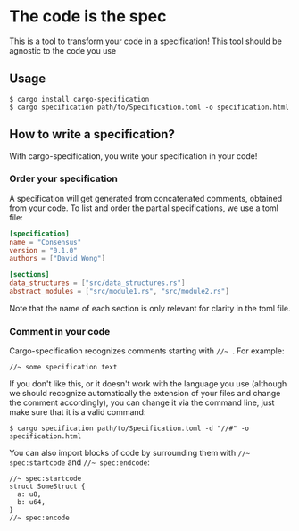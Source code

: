 # The code is the spec

This is a tool to transform your code in a specification!
This tool should be agnostic to the code you use

## Usage

```
$ cargo install cargo-specification
$ cargo specification path/to/Specification.toml -o specification.html
```

## How to write a specification?

With cargo-specification, you write your specification in your code!

### Order your specification

A specification will get generated from concatenated comments, obtained from your code.
To list and order the partial specifications, we use a toml file:

```toml
[specification]
name = "Consensus"
version = "0.1.0"
authors = ["David Wong"]

[sections]
data_structures = ["src/data_structures.rs"]
abstract_modules = ["src/module1.rs", "src/module2.rs"]
```

Note that the name of each section is only relevant for clarity in the toml file.

### Comment in your code

Cargo-specification recognizes comments starting with `//~ `. For example:

```
//~ some specification text
```

If you don't like this, or it doesn't work with the language you use (although we should recognize automatically the extension of your files and change the comment accordingly), you can change it via the command line, just make sure that it is a valid command:

```
$ cargo specification path/to/Specification.toml -d "//#" -o specification.html
```

You can also import blocks of code by surrounding them with `//~ spec:startcode` and `//~ spec:endcode`:


```
//~ spec:startcode
struct SomeStruct {
  a: u8,
  b: u64,
}
//~ spec:encode
```
